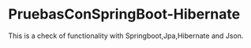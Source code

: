 # PruebasConSpringBoot-Hibernate
This is a check of functionality with Springboot,Jpa,Hibernate and Json.
